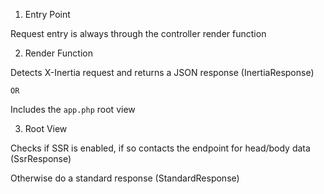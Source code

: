1. Entry Point

Request entry is always through the controller render function

2. Render Function

Detects X-Inertia request and returns a JSON response (InertiaResponse)

    OR

Includes the `app.php` root view

3. Root View

Checks if SSR is enabled, if so contacts the endpoint for head/body data (SsrResponse)

Otherwise do a standard response (StandardResponse)
